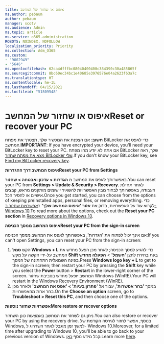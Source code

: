 ```yaml
---
title: איפוס או שחזור של המחשב
ms.author: pebaum
author: pebaum
manager: scotv
ms.audience: Admin
ms.topic: article
ms.service: o365-administration
ROBOTS: NOINDEX, NOFOLLOW
localization_priority: Priority
ms.collection: Adm_O365
ms.custom:
- "9002949"
- "5646"
ms.openlocfilehash: 62ca4dfffbc08040400400c384390c30a485865f
ms.sourcegitcommit: 8bc60ec34bc1e40685e3976576e04a2623f63a7c
ms.translationtype: HT
ms.contentlocale: he-IL
ms.lasthandoff: 04/15/2021
ms.locfileid: "51809548"
---
```

# <a name="reset-or-recover-your-pc"></a><span data-ttu-id="46dc2-102">איפוס או שחזור של המחשב</span><span class="sxs-lookup"><span data-stu-id="46dc2-102">Reset or recover your PC</span></span>

<span data-ttu-id="46dc2-103">**חשוב**: אם הצפנת את המכשיר שלך, תצטרך את מפתח BitLocker כדי לאפס את המחשב.</span><span class="sxs-lookup"><span data-stu-id="46dc2-103">**IMPORTANT**: If you have encrypted your device, you'll need your BitLocker key to reset your PC.</span></span> <span data-ttu-id="46dc2-104">אם אתה לא יודע מהו מפתח BitLocker שלך, ראה [מצא את מפתח שחזור BitLocker שלי](https://support.microsoft.com/help/4026181/windows-10-find-my-bitlocker-recovery-key).</span><span class="sxs-lookup"><span data-stu-id="46dc2-104">If you don't know your BitLocker key, see [Find my BitLocker recovery key](https://support.microsoft.com/help/4026181/windows-10-find-my-bitlocker-recovery-key).</span></span>

<span data-ttu-id="46dc2-105">**איפוס המחשב דרך ההגדרות**</span><span class="sxs-lookup"><span data-stu-id="46dc2-105">**Reset your PC from Settings**</span></span>

<span data-ttu-id="46dc2-106">באפשרותך לאפס את המחשב מ **הגדרות > עדכון ואבטחה > שחזור**.</span><span class="sxs-lookup"><span data-stu-id="46dc2-106">You can reset your PC from **Settings > Update & Security > Recovery**.</span></span> <span data-ttu-id="46dc2-107">לאחר תחילת העבודה, באפשרותך לבחור מבין האפשרויות להשאיר יישומים מותקנים מראש, קבצים אישיים או להסיר הכל.</span><span class="sxs-lookup"><span data-stu-id="46dc2-107">Once you get started, you can choose from the options of keeping preinstalled apps, personal files, or removing everything.</span></span> <span data-ttu-id="46dc2-108">כדי לקרוא עוד על האפשרויות, בדוק את **אזור 'איפוס המחשב שלך'** ב[אפשרויות שחזור ב- Windows 10](https://support.microsoft.com/help/12415/windows-10-recovery-options).</span><span class="sxs-lookup"><span data-stu-id="46dc2-108">To read more about the options, check out the **Reset your PC section** in [Recovery options in Windows 10](https://support.microsoft.com/help/12415/windows-10-recovery-options).</span></span>

<span data-ttu-id="46dc2-109">**איפוס המחשב ממסך הכניסה**</span><span class="sxs-lookup"><span data-stu-id="46dc2-109">**Reset your PC from the sign-in screen**</span></span>

<span data-ttu-id="46dc2-110">אם אינך יכול לפתוח את 'הגדרות', באפשרותך לאפס את המחשב ממסך הכניסה:</span><span class="sxs-lookup"><span data-stu-id="46dc2-110">If you can't open Settings, you can reset your PC from the sign-in screen:</span></span>

1. <span data-ttu-id="46dc2-111">הקש **סמל Windows‏ + L** כדי להגיע למסך הכניסה; לאחר מכן הפעל מחדש את המחשב על-ידי הקשה על מקש **Shift** בעת בחירת לחצן **'חשמל'** > **הפעלה מחדש** בפינה השמאלית התחתונה של המסך.</span><span class="sxs-lookup"><span data-stu-id="46dc2-111">Press **Windows logo key + L** to get to the sign-in screen; then restart your PC by pressing the **Shift** key while you select the **Power** button > **Restart** in the lower-right corner of the screen.</span></span> <span data-ttu-id="46dc2-112">המחשב יופעל מחדש בסביבת שחזור Windows (WinRE).</span><span class="sxs-lookup"><span data-stu-id="46dc2-112">Your PC will restart in the Windows Recovery Environment (WinRE).</span></span>
2. <span data-ttu-id="46dc2-113">במסך **'בחר אפשרות'**, עבור אל **'פתרון בעיות' > 'אפס את המחשב'** ולאחר מכן בחר אחת מהאפשרויות.</span><span class="sxs-lookup"><span data-stu-id="46dc2-113">On the **Choose an option** screen, go to **Troubleshoot > Reset this PC**, and then choose one of the options.</span></span>

<span data-ttu-id="46dc2-114">**אפשרויות שחזור נוספות**</span><span class="sxs-lookup"><span data-stu-id="46dc2-114">**More restore or recover options**</span></span>

<span data-ttu-id="46dc2-115">ניתן גם לשחזר את המחשב באמצעות כונן השחזור.</span><span class="sxs-lookup"><span data-stu-id="46dc2-115">You can also restore or recover your PC by using the recovery drive.</span></span> <span data-ttu-id="46dc2-116">בנוסף, אפשר לחזור לגירסה הקודמת של Windows, למשך זמן מוגבל לאחר השדרוג ל- Windows 10.</span><span class="sxs-lookup"><span data-stu-id="46dc2-116">Moreover, for a limited time after upgrading to Windows 10, you'll be able to go back to your previous version of Windows.</span></span> <span data-ttu-id="46dc2-117">קבל מידע נוסף [כאן](https://support.microsoft.com/help/12415/windows-10-recovery-options).</span><span class="sxs-lookup"><span data-stu-id="46dc2-117">Learn more [here](https://support.microsoft.com/help/12415/windows-10-recovery-options).</span></span>
